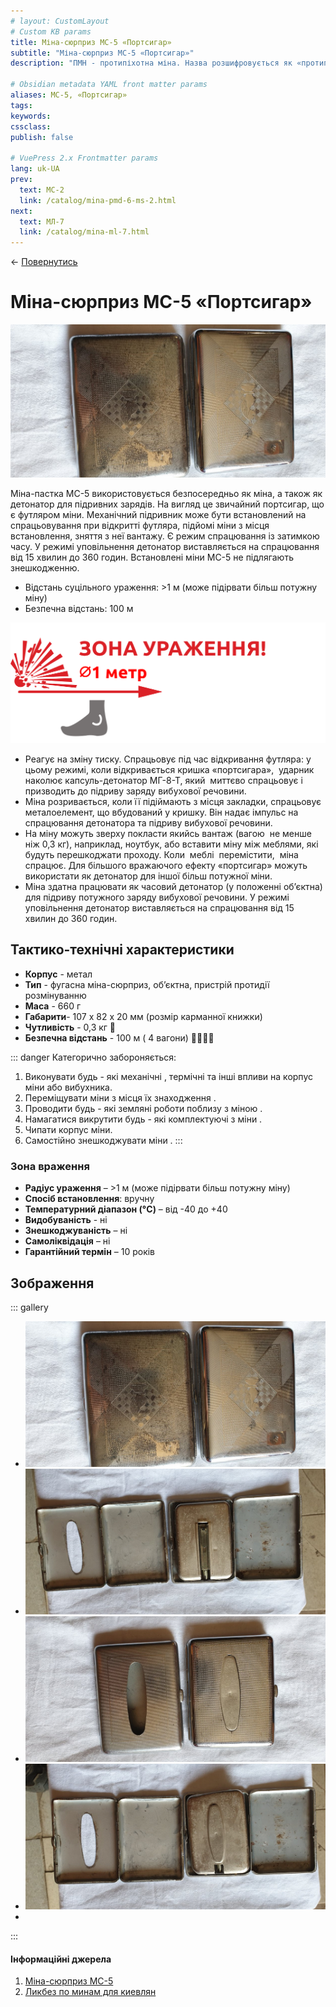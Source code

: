 ```yaml
---
# layout: CustomLayout
# Custom KB params
title: Міна-сюрприз МС-5 «Портсигар»
subtitle: "Міна-сюрприз МС-5 «Портсигар»"
description: "ПМН - протипіхотна міна. Назва розшифровується як «протипіхотна міна натискна»."

# Obsidian metadata YAML front matter params
aliases: МС-5, «Портсигар»
tags:
keywords:
cssclass:
publish: false

# VuePress 2.x Frontmatter params
lang: uk-UA
prev:
  text: МС-2
  link: /catalog/mina-pmd-6-ms-2.html
next:
  text: МЛ-7
  link: /catalog/mina-ml-7.html
---
```


← [Повернутись](../index.md)

# Міна-сюрприз МС-5 «Портсигар»

![](./assets/ms-5_1.png)

Міна-пастка МС-5 використовується безпосередньо як міна, а також як детонатор для підривних зарядів. На вигляд це звичайний портсигар, що є футляром міни. 
Механічний підривник  може бути встановлений на спрацьовування при відкритті футляра, підйомі міни з місця встановлення, зняття з неї вантажу. Є режим спрацювання із затимкою часу. У режимі уповільнення детонатор виставляється на спрацювання від 15 хвилин до 360 годин.
Встановлені міни МС-5 не підлягають знешкодженню.

- Відстань суцільного ураження: >1 м (може підірвати більш потужну міну)
- Безпечна відстань: 100 м

![](./assets/distance-1.svg)

- Реагує на зміну тиску. Спрацьовує під час відкривання футляра: у цьому режимі, коли відкривається кришка «портсигара»,  ударник наколює капсуль-детонатор МГ-8-Т, який  миттєво спрацьовує і призводить до підриву заряду вибухової речовини.
- Міна розривається, коли її підіймають з місця закладки, спрацьовує металоелемент, що вбудований у кришку. Він надає імпульс на спрацювання детонатора та підриву вибухової речовини.
- На міну можуть зверху покласти якийсь вантаж (вагою  не менше ніж 0,3 кг), наприклад, ноутбук, або вставити міну між меблями, які будуть перешкоджати проходу. Коли  меблі  перемістити,  міна спрацює. Для більшого вражаючого ефекту «портсигар» можуть використати як детонатор для іншої більш потужної міни.
- Міна здатна працювати як часовий детонатор (у положенні об’єктна) для підриву потужного заряду вибухової речовини. У режимі уповільнення детонатор виставляється на спрацювання від 15 хвилин до 360 годин.

## Тактико-технічні характеристики

- **Корпус** - метал
- **Тип** - фугасна міна-сюрприз, об’єктна, пристрій протидії розмінуванню
- **Маса** - 660 г
- **Габарити**- 107 х 82 х 20 мм (розмір карманної книжки)
- **Чутливість** - 0,3 кг 🐁
- **Безпечна відстань** - 100 м ( 4 вагони) 🚃🚃🚃🚃

::: danger Категорично забороняється:

1. Виконувати будь - які механічні , термічні та інші впливи на корпус міни або вибухника.
2. Переміщувати міни з місця їх знаходження .
3. Проводити будь - які земляні роботи поблизу з міною .
4. Намагатися викрутити будь - які комплектуючі з міни .
5. Чипати корпус міни.
6. Самостійно знешкоджувати міни .
   :::

### Зона враження

- **Радіус ураження** – >1 м (може підірвати більш потужну міну)
- **Спосіб встановлення**: вручну 
- **Температурний діапазон (°C)** – від -40 до +40
- **Видобуваність** - ні
- **Знешкоджуваність** – ні
- **Самоліквідація** – ні
- **Гарантійний термін** – 10 років


## Зображення

::: gallery
- ![](./assets/ms-5_1.png)
- ![](./assets/ms-5_2.png)
- ![](./assets/ms-5_3.png)
- ![](./assets/ms-5_4.png)
- 
:::

#### Інформаційні джерела

1.  [Міна-сюрприз МС-5](https://armyinform.com.ua/2020/04/30/rosijski-miny-syurpryzy-abo-yak-spraczovuye-portsygar/)
2. [Ликбез по минам для киевлян](https://detroit-diesel8.livejournal.com/473624.html)